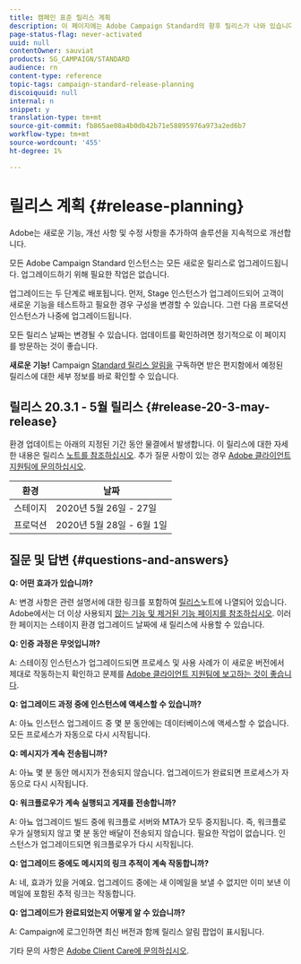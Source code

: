 ```yaml
---
title: 캠페인 표준 릴리스 계획
description: 이 페이지에는 Adobe Campaign Standard의 향후 릴리스가 나와 있습니다.
page-status-flag: never-activated
uuid: null
contentOwner: sauviat
products: SG_CAMPAIGN/STANDARD
audience: rn
content-type: reference
topic-tags: campaign-standard-release-planning
discoiquuid: null
internal: n
snippet: y
translation-type: tm+mt
source-git-commit: fb865ae08a4b0db42b71e58895976a973a2ed6b7
workflow-type: tm+mt
source-wordcount: '455'
ht-degree: 1%

---
```



# 릴리스 계획 {#release-planning}

Adobe는 새로운 기능, 개선 사항 및 수정 사항을 추가하여 솔루션을 지속적으로 개선합니다.

모든 Adobe Campaign Standard 인스턴스는 모든 새로운 릴리스로 업그레이드됩니다. 업그레이드하기 위해 필요한 작업은 없습니다.

업그레이드는 두 단계로 배포됩니다. 먼저, Stage 인스턴스가 업그레이드되어 고객이 새로운 기능을 테스트하고 필요한 경우 구성을 변경할 수 있습니다. 그런 다음 프로덕션 인스턴스가 나중에 업그레이드됩니다.

모든 릴리스 날짜는 변경될 수 있습니다. 업데이트를 확인하려면 정기적으로 이 페이지를 방문하는 것이 좋습니다.

**새로운 기능!** Campaign [Standard 릴리스 알림을](http://amc-mkt-prod1-t.adobe-campaign.com/lp/LP25?service=%40rZ5cqp2DgNzrgz0alKPInakNbPSTeJYozZYnS7Wbs802u4GlISkHZX4omtK00nAU6xzZ6luEWQzr7kQ9pkCwJYumWkU) 구독하면 받은 편지함에서 예정된 릴리스에 대한 세부 정보를 바로 확인할 수 있습니다.

## 릴리스 20.3.1 - 5월 릴리스 {#release-20-3-may-release}

환경 업데이트는 아래의 지정된 기간 동안 물결에서 발생합니다. 이 릴리스에 대한 자세한 내용은 릴리스 [노트를 참조하십시오](../../rn/using/release-notes.md). 추가 질문 사항이 있는 경우 [Adobe 클라이언트 지원팀에 문의하십시오](https://support.neolane.net/webApp/extranetLogin).

<table>
 <thead>
  <tr>
   <th> 환경<br /> </th>
   <th> 날짜<br /> </th>
  </tr>
 </thead>
 <tbody>
  <tr>
   <td>스테이지<br /> </td>
   <td>2020년 5월 26일 - 27일<br /> </td>
  </tr>
  <tr>
   <td> 프로덕션<br /> </td>
   <td>2020년 5월 28일 - 6월 1일<br /> </td>
  </tr>
 </tbody>
</table>



## 질문 및 답변 {#questions-and-answers}

**Q: 어떤 효과가 있습니까?**

A: 변경 사항은 관련 설명서에 대한 링크를 포함하여 [릴리스](../../rn/using/release-notes.md)노트에 나열되어 있습니다. Adobe에서는 더 이상 사용되지 [않는 기능 및 제거된 기능 페이지를 참조하십시오](https://helpx.adobe.com/kr/campaign/kb/acs-deprecated-and-removed-features.html). 이러한 페이지는 스테이지 환경 업그레이드 날짜에 새 릴리스에 사용할 수 있습니다.

**Q: 인증 과정은 무엇입니까?**

A: 스테이징 인스턴스가 업그레이드되면 프로세스 및 사용 사례가 이 새로운 버전에서 제대로 작동하는지 확인하고 문제를 [Adobe 클라이언트 지원팀에 보고하는 것이 좋습니다](https://support.neolane.net/webApp/extranetLogin).

**Q: 업그레이드 과정 중에 인스턴스에 액세스할 수 있습니까?**

A: 아뇨 인스턴스 업그레이드 중 몇 분 동안에는 데이터베이스에 액세스할 수 없습니다. 모든 프로세스가 자동으로 다시 시작됩니다.

**Q: 메시지가 계속 전송됩니까?**

A: 아뇨 몇 분 동안 메시지가 전송되지 않습니다. 업그레이드가 완료되면 프로세스가 자동으로 다시 시작됩니다.

**Q: 워크플로우가 계속 실행되고 게재를 전송합니까?**

A: 아뇨 업그레이드 빌드 중에 워크플로 서버와 MTA가 모두 중지됩니다. 즉, 워크플로우가 실행되지 않고 몇 분 동안 배달이 전송되지 않습니다. 필요한 작업이 없습니다. 인스턴스가 업그레이드되면 워크플로우가 다시 시작됩니다.

**Q: 업그레이드 중에도 메시지의 링크 추적이 계속 작동합니까?**

A: 네, 효과가 있을 거예요. 업그레이드 중에는 새 이메일을 보낼 수 없지만 이미 보낸 이메일에 포함된 추적 링크는 작동합니다.

**Q: 업그레이드가 완료되었는지 어떻게 알 수 있습니까?**

A: Campaign에 로그인하면 최신 버전과 함께 릴리스 알림 팝업이 표시됩니다.

기타 문의 사항은 [Adobe Client Care에 문의하십시오](https://support.neolane.net/webApp/extranetLogin).

